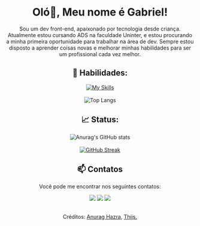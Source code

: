 <div align="center">

# Oló👋, Meu nome é Gabriel!

Sou um dev front-end, apaixonado por tecnologia desde criança. Atualmente estou cursando ADS na faculdade Uninter, e estou procurando a minha primeira oportunidade para trabalhar na área de dev. Sempre estou disposto a aprender coisas novas e melhorar minhas habilidades para ser um profissional cada vez melhor.
<br>

## 👾 Habilidades:

[![My Skills](https://skillicons.dev/icons?i=js,html,css,git,vscode&theme=dark&perline=3)](https://skillicons.dev)
<br> </br>
![Top Langs](https://github-readme-stats-git-masterrstaa-rickstaa.vercel.app/api/top-langs/?username=amandytta&layout=compact&langs_count=6&count_private=true&theme=material-palenight&show_icons=true) 

## 📈 Status:

![Anurag's GitHub stats](https://github-readme-stats.vercel.app/api?username=amandytta&count_private=true&theme=material-palenight&show_icons=true&hide_title=true&layout=compact&hide=contribs)
<br> </br>
[![GitHub Streak](https://streak-stats.demolab.com/?user=amandytta&theme=material-palenight&show_icons=true)](https://git.io/streak-stats)

## 📫 Contatos
Você pode me encontrar nos seguintes contatos:

 <div> 
  
  <a href="https://www.linkedin.com/in/gabrielmartineli" target="_blank"><img src="https://img.shields.io/badge/-Linkedin-%230077B5?style=for-the-badge&logo=linkedin&logoColor=white"></a> 
  <a href = "mailto: gabrielmartineli88@Gmail.com" target="_blank"><img src="https://img.shields.io/badge/-email-%23E4405F?style=for-the-badge&logo=email&logoColor=white"></a>
  <a href="https://discord.com/users/@gabzz1/" target="_blank"><img src="https://img.shields.io/badge/Discord-7289DA?style=for-the-badge&logo=discord&logoColor=white"></a> 

 </div>

 <br>
 Créditos: <a href="https://github.com/anuraghazra/github-readme-stats">Anurag Hazra</a>, <a href="https://github.com/tandpfun/skill-icons">Thijs.</a>
</div>
